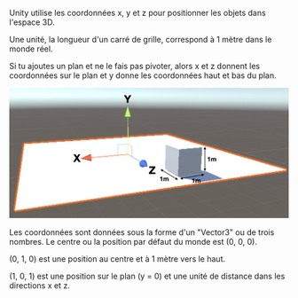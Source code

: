 Unity utilise les coordonnées x, y et z pour positionner les objets dans l'espace 3D.

Une unité, la longueur d'un carré de grille, correspond à 1 mètre dans le monde réel.

Si tu ajoutes un plan et ne le fais pas pivoter, alors x et z donnent les coordonnées sur le plan et y donne les coordonnées haut et bas du plan.

![Image d'un plan avec les axes x, y et z étiquetés et la longueur et la largeur indiquées comme 1 m.](images/coordinates.png)

Les coordonnées sont données sous la forme d'un "Vector3" ou de trois nombres. Le centre ou la position par défaut du monde est (0, 0, 0).

(0, 1, 0) est une position au centre et à 1 mètre vers le haut.

(1, 0, 1) est une position sur le plan (y = 0) et une unité de distance dans les directions x et z.
